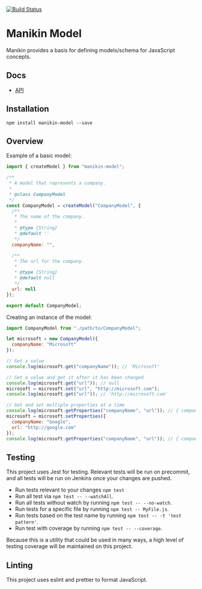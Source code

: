 [![Build Status](https://travis-ci.com/zillow/manikin-model.svg?branch=master)](https://travis-ci.com/zillow/manikin-model)

# Manikin Model

Manikin provides a basis for defining models/schema for JavaScript concepts.

## Docs

- [API](src/api.md)

## Installation

`npm install manikin-model --save`

## Overview

Example of a basic model:

```javascript
import { createModel } from "manikin-model";

/**
 * A model that represents a company.
 *
 * @class CompanyModel
 */
const CompanyModel = createModel("CompanyModel", {
  /**
   * The name of the company.
   *
   * @type {String}
   * @default ''
   */
  companyName: "",

  /**
   * The url for the company.
   *
   * @type {String}
   * @default null
   */
  url: null
});

export default CompanyModel;
```

Creating an instance of the model:

```javascript
import CompanyModel from "./path/to/CompanyModel";

let microsoft = new CompanyModel({
  companyName: "Microsoft"
});

// Get a value
console.log(microsoft.get("companyName")); // 'Microsoft'

// Set a value and get it after it has been changed
console.log(microsoft.get("url")); // null
microsoft = microsoft.set("url", "http://microsoft.com");
console.log(microsoft.get("url")); // 'http://microsoft.com'

// Get and set multiple properties at a time
console.log(microsoft.getProperties("companyName", "url")); // { companyName: 'Microsoft', url: 'http://microsoft.com'}
microsoft = microsoft.setProperties({
  companyName: "Google",
  url: "http://google.com"
});
console.log(microsoft.getProperties("companyName", "url")); // { companyName: 'Google', url: 'http://google.com'}
```

## Testing

This project uses Jest for testing. Relevant tests will be run on precommit, and all tests will be run on Jenkins once your changes are pushed.

- Run tests relevant to your changes `npm test`
- Run all test via `npm test -- --watchAll`.
- Run all tests without watch by running `npm test -- --no-watch`.
- Run tests for a specific file by running `npm test -- MyFile.js`.
- Run tests based on the test name by running `npm test -- -t 'test pattern'`.
- Run test with coverage by running `npm test -- --coverage`.

Because this is a utility that could be used in many ways, a high level of testing coverage will be maintained on this project.

## Linting

This project uses eslint and prettier to format JavaScript.
